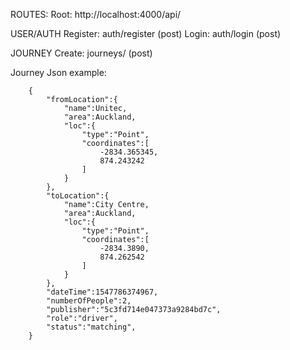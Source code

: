 ROUTES:
Root: http://localhost:4000/api/

USER/AUTH
Register: auth/register  (post)
Login: auth/login (post)

JOURNEY
Create: journeys/ (post)


Journey Json example:
```
    {
        "fromLocation":{
            "name":Unitec,
            "area":Auckland,
            "loc":{
                "type":"Point",
                "coordinates":[
                    -2834.365345,
                    874.243242
                ]
            }
        },
        "toLocation":{
            "name":City Centre,
            "area":Auckland,
            "loc":{
                "type":"Point",
                "coordinates":[
                    -2834.3890,
                    874.262542
                ]
            }
        },
        "dateTime":1547786374967,
        "numberOfPeople":2,
        "publisher":"5c3fd714e047373a9284bd7c",
        "role":"driver",
        "status":"matching",
    }
```



